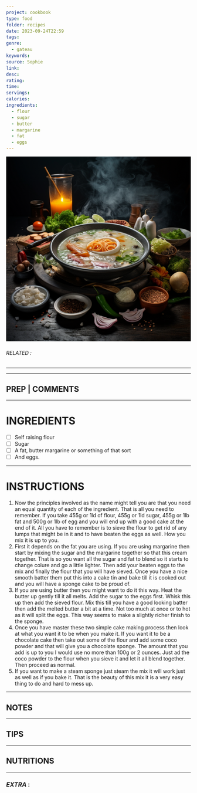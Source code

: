```yaml
---
project: cookbook
type: food
folder: recipes
date: 2023-09-24T22:59
tags: 
genre:
  - gateau
keywords: 
source: Sophie
link: 
desc: 
rating: 
time: 
servings: 
calories: 
ingredients:
  - flour
  - sugar
  - butter
  - margarine
  - fat
  - eggs
---
```


![IMAGE](_default.png)

###### *RELATED* : 
---


---
## PREP | COMMENTS



---
# INGREDIENTS

- [ ] Self raising flour
- [ ] Sugar
- [ ] A fat, butter margarine or something of that sort
- [ ] And eggs.

---
# INSTRUCTIONS

1. Now the principles involved as the name might tell you are that you need an equal quantity of each of the ingredient. That is all you need to remember. If you take 455g or 1ld of flour, 455g or 1ld sugar, 455g or 1lb fat and 500g or 1lb of egg and you will end up with a good cake at the end of it. All you have to remember is to sieve the flour to get rid of any lumps that might be in it and to have beaten the eggs as well. How you mix it is up to you.
2. First it depends on the fat you are using. If you are using margarine then start by mixing the sugar and the margarine together so that this cream together. That is so you want all the sugar and fat to blend so it starts to change colure and go a little lighter. Then add your beaten eggs to the mix and finally the flour that you will have sieved. Once you have a nice smooth batter them put this into a cake tin and bake till it is cooked out and you will have a sponge cake to be proud of.
3. If you are using butter then you might want to do it this way. Heat the butter up gently till it all melts. Add the sugar to the eggs first. Whisk this up then add the sieved flour. Mix this till you have a good looking batter then add the melted butter a bit at a time. Not too much at once or to hot as it will split the eggs. This way seems to make a slightly richer finish to the sponge.
4. Once you have master these two simple cake making process then look at what you want it to be when you make it. If you want it to be a chocolate cake then take out some of the flour and add some coco powder and that will give you a chocolate sponge. The amount that you add is up to you I would use no more than 100g or 2 ounces. Just ad the coco powder to the flour when you sieve it and let it all blend together. Then proceed as normal.
5. If you want to make a steam sponge just steam the mix it will work just as well as if you bake it. That is the beauty of this mix it is a very easy thing to do and hard to mess up.

---
## NOTES



---
## TIPS



---
## NUTRITIONS



---
### *EXTRA* :



